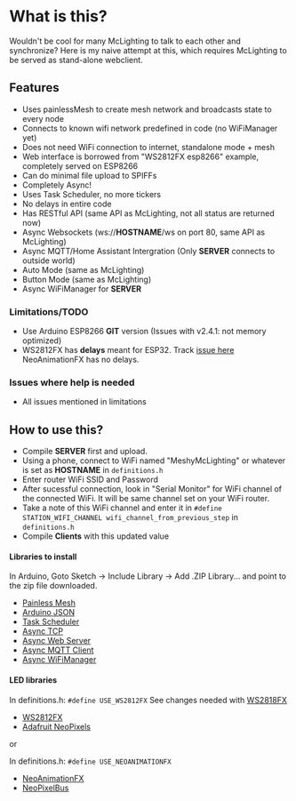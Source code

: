# What is this?

Wouldn't be cool for many McLighting to talk to each other and synchronize? Here is my naive attempt at this, which requires McLighting to be served as stand-alone webclient.

## Features

- Uses painlessMesh to create mesh network and broadcasts state to every node
- Connects to known wifi network predefined in code (no WiFiManager yet)
- Does not need WiFi connection to internet, standalone mode + mesh
- Web interface is borrowed from "WS2812FX esp8266" example, completely served on ESP8266
- Can do minimal file upload to SPIFFs
- Completely Async!
- Uses Task Scheduler, no more tickers
- No delays in entire code
- Has RESTful API (same API as McLighting, not all status are returned now)
- Async Websockets (ws://**HOSTNAME**/ws on port 80, same API as McLighting)
- Async MQTT/Home Assistant Intergration (Only **SERVER** connects to outside world)
- Auto Mode (same as McLighting)
- Button Mode (same as McLighting)
- Async WiFiManager for **SERVER**

### Limitations/TODO

- Use Arduino ESP8266 **GIT** version (Issues with v2.4.1: not memory optimized)
- WS2812FX has **delays** meant for ESP32. Track [issue here](https://github.com/kitesurfer1404/WS2812FX/issues/89) NeoAnimationFX has no delays.

### Issues where help is needed

- All issues mentioned in limitations

## How to use this?

* Compile **SERVER** first and upload.
* Using a phone, connect to WiFi named "MeshyMcLighting" or whatever is set as **HOSTNAME** in `definitions.h`
* Enter router WiFi SSID and Password
* After sucessful connection, look in "Serial Monitor" for WiFi channel of the connected WiFi. It will be same channel set on your WiFi router.
* Take a note of this WiFi channel and enter it in `#define STATION_WIFI_CHANNEL wifi_channel_from_previous_step` in `definitions.h`
* Compile **Clients** with this updated value


#### Libraries to install

In Arduino, Goto Sketch -> Include Library -> Add .ZIP Library... and point to the zip file downloaded.

* [Painless Mesh](https://gitlab.com/painlessMesh/painlessMesh/-/archive/master/painlessMesh-master.zip)
* [Arduino JSON](https://github.com/bblanchon/ArduinoJson/archive/master.zip)
* [Task Scheduler](https://github.com/arkhipenko/TaskScheduler/archive/master.zip)
* [Async TCP](https://github.com/me-no-dev/ESPAsyncTCP/archive/master.zip)
* [Async Web Server](https://github.com/me-no-dev/ESPAsyncWebServer/archive/master.zip)
* [Async MQTT Client](https://github.com/marvinroger/async-mqtt-client/archive/master.zip)
* [Async WiFiManager](https://github.com/alanswx/ESPAsyncWiFiManager)

#### LED libraries
In definitions.h: `#define USE_WS2812FX` See changes needed with [WS2818FX](https://github.com/kitesurfer1404/WS2812FX/issues/89)

* [WS2812FX](https://github.com/kitesurfer1404/WS2812FX/archive/master.zip)
* [Adafruit NeoPixels](https://github.com/adafruit/Adafruit_NeoPixel/archive/master.zip)

or

In definitions.h: `#define USE_NEOANIMATIONFX`
* [NeoAnimationFX](https://github.com/debsahu/NeoAnimationFX/archive/master.zip)
* [NeoPixelBus](https://github.com/Makuna/NeoPixelBus/archive/master.zip)
